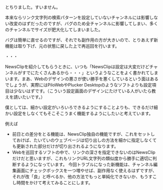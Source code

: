 とちりました。すいません。

本来ならリンク文字列の検索パターンを設定していないチャンネルには影響しない改変のはずだったのですが、バグのため全チャンネルに影響してしまい、多くのチャンネルでサイズが肥大化してしまいました。



バグは簡単に直せるのですが、それでも副作用の方が大きいので、とりあえず新機能は取り下げ、元の状態に戻した上で再巡回を行います。



・・・



NewsClipを紹介してもらうときに、いつも「NewsClipは設定は大変だけどチャンネルがすでにたくさんあるから・・・」というようなことをよく書かれてしまいます。まあ、Webのデザインの悪さが使い勝手を悪くしているという面はあるでしょうが、実際にはPiloWebやPlucker Desktopのようなソフトよりも設定項目は少ないはずです。（こういう設定画面のデザインにたけている人がいたら教えを請いたいです。）



僕としては、細かい設定がいろいろできるようにすることよりも、できるだけ細かい設定をしなくてもそこそこうまく機能するようにしたいと考えています。

例えば

* 前日との差分をとる機能は、NewsClip独自の機能ですが、これをセットしておけば、たいていのウェブページは切り出しの方法を細かに指定しなくても更新された部分だけが切り出されるようになります。
* Webを巡回するソフトの中で、リンクの深さを指定できないのはNewsClipだけだと思いますが、これもリンクURL文字列の類似度から勝手に適切に判断するようになっています。
今回トラブルになった新機能は、チャンネル編集画面にチェックボックスを一つ増やせば、副作用なく使えるはずですが、それが改「良」と呼べるか、他の方法でもっと単純化できないか、もうすこし時間をかけて考えてみることにします。



